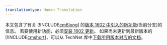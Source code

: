 ```yaml
---
translationtype: Human Translation
---
```

本文包含了有关 [!INCLUDE[cm6long](../../LocTest/includes/cm6long_md.md)] 的[版本 1602 中引入的新功能](https://technet.microsoft.com/library/mt622084.aspx)\(当前分支\)的信息。 若要使用新功能，必须[安装 1602 更新](https://technet.microsoft.com/library/mt607046.aspx)。 如果尚未更新到最新版本的 [!INCLUDE[cmshort](../../LocTest/includes/cmshort_md.md)]，可以从 TechNet 库中[下载所用版本对应的文档](https://gallery.technet.microsoft.com/Documentation-for-System-ea90eaf1)。